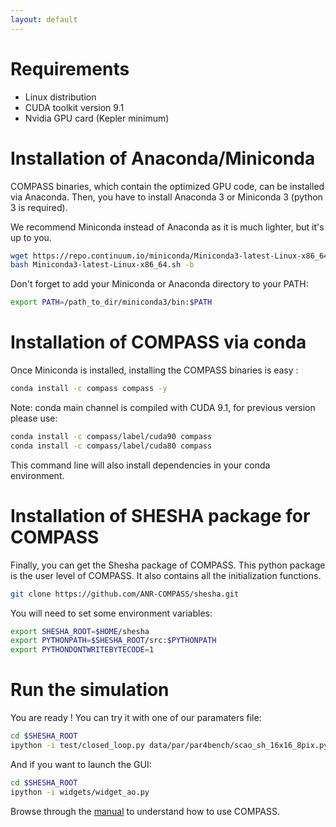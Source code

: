 ```yaml
---
layout: default
---
```

# Requirements

- Linux distribution
- CUDA toolkit version 9.1
- Nvidia GPU card (Kepler minimum)

# Installation of Anaconda/Miniconda

COMPASS binaries, which contain the optimized GPU code, can be installed via Anaconda.
Then, you have to install Anaconda 3 or Miniconda 3 (python 3 is required).

We recommend Miniconda instead of Anaconda as it is much lighter, but it's up to you.

```bash
wget https://repo.continuum.io/miniconda/Miniconda3-latest-Linux-x86_64.sh
bash Miniconda3-latest-Linux-x86_64.sh -b
```

Don't forget to add your Miniconda or Anaconda directory to your PATH:

```bash
export PATH=/path_to_dir/miniconda3/bin:$PATH
```

# Installation of COMPASS via conda
Once Miniconda is installed, installing the COMPASS binaries is easy :

```bash
conda install -c compass compass -y
```

Note: conda main channel is compiled with CUDA 9.1, for previous version please use:

```bash
conda install -c compass/label/cuda90 compass
conda install -c compass/label/cuda80 compass 
```

This command line will also install dependencies in your conda environment. 

# Installation of SHESHA package for COMPASS

Finally, you can get the Shesha package of COMPASS. This python package is the user level of COMPASS. It also contains all the initialization functions.

```bash
git clone https://github.com/ANR-COMPASS/shesha.git
```

You will need to set some environment variables:

```bash
export SHESHA_ROOT=$HOME/shesha
export PYTHONPATH=$SHESHA_ROOT/src:$PYTHONPATH
export PYTHONDONTWRITEBYTECODE=1
```

# Run the simulation

You are ready !
You can try it with one of our paramaters file:

```bash
cd $SHESHA_ROOT
ipython -i test/closed_loop.py data/par/par4bench/scao_sh_16x16_8pix.py
```

And if you want to launch the GUI:

```bash
cd $SHESHA_ROOT
ipython -i widgets/widget_ao.py
```

Browse through the [manual](manual.html) to understand how to use COMPASS.
